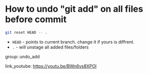 # How to undo "git add" on all files before commit

```bash
git reset HEAD -- .
```

- `HEAD` - points to current branch. change it if yours is diffrent.
- `.` - will unstage all added files/folders

group: undo_add


link_youtube: https://youtu.be/BWn6vs8XPOI
